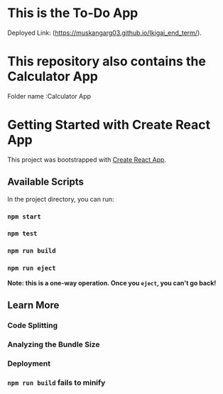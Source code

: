 # This is the To-Do App
Deployed Link: (https://muskangarg03.github.io/Ikigai_end_term/). 

# This repository also contains the Calculator App
Folder name :Calculator App

# Getting Started with Create React App

This project was bootstrapped with [Create React App](https://github.com/facebook/create-react-app).

## Available Scripts

In the project directory, you can run:

### `npm start`



### `npm test`



### `npm run build`


### `npm run eject`

**Note: this is a one-way operation. Once you `eject`, you can't go back!**


## Learn More

### Code Splitting


### Analyzing the Bundle Size


### Deployment


### `npm run build` fails to minify
